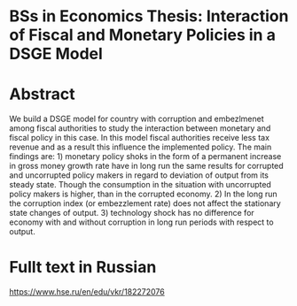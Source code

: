 # BSs in Economics Thesis: Interaction of Fiscal and Monetary Policies in a DSGE Model
# Abstract
We build a DSGE model for country with corruption and embezlmenet among fiscal authorities to study the interaction between monetary and fiscal policy in this case. In this model fiscal authorities receive less tax revenue and as a result this influence the implemented policy. The main findings are: 1) monetary policy shoks in the form of a permanent increase in gross money growth rate have in long run the same results for corrupted and uncorrupted policy makers in regard to deviation of output from its steady state. Though the consumption in the situation with uncorrupted policy makers is higher, than in the corrupted economy. 2) In the long run the corruption index (or embezzlement rate) does not affect the stationary state changes of output. 3) technology shock has no difference for economy with and without corruption in long run periods with respect to output.
# Fullt text in Russian
https://www.hse.ru/en/edu/vkr/182272076 
